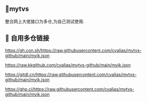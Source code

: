 ## 🚀mytvs
整合网上大佬接口为多仓,为自己测试使用.


## 🚀 自用多仓链接
https://gh.con.sh/https://raw.githubusercontent.com/cyalias/mytvs-github/main/myjk.json

https://raw.kkgithub.com/cyalias/mytvs-github/main/myjk.json

https://gitdl.cn/https://raw.githubusercontent.com/cyalias/mytvs-github/main/myjk.json

https://ghp.ci/https://raw.githubusercontent.com/cyalias/mytvs-github/main/myjk.json